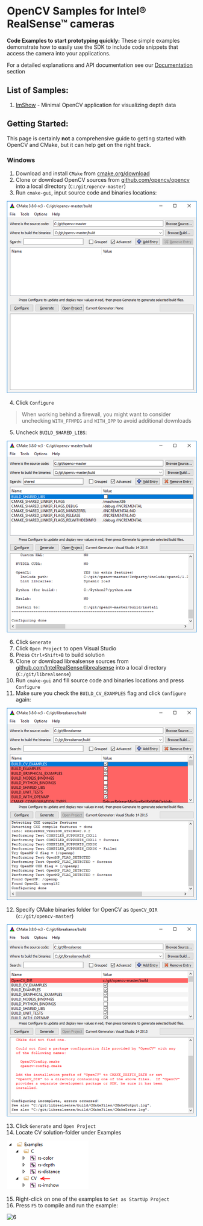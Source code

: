 # OpenCV Samples for Intel® RealSense™ cameras
**Code Examples to start prototyping quickly:** These simple examples demonstrate how to easily use the SDK to include code snippets that access the camera into your applications.  

For a detailed explanations and API documentation see our [Documentation](../doc) section 
 
## List of Samples:
1. [ImShow](./imshow) - Minimal OpenCV application for visualizing depth data

## Getting Started:
This page is certainly **not** a comprehensive guide to getting started with OpenCV and CMake, but it can help get on the right track. 

### Windows
1. Download and install `CMake` from [cmake.org/download](https://cmake.org/download/)
2. Clone or download OpenCV sources from [github.com/opencv/opencv](https://github.com/opencv/opencv) into a local directory (`C:/git/opencv-master`)
3. Run `cmake-gui`, input source code and binaries locations: 

![1](res/1.PNG)

4. Click `Configure`
> When working behind a firewall, you might want to consider unchecking `WITH_FFMPEG` and `WITH_IPP` to avoid additional downloads
5. Uncheck `BUILD_SHARED_LIBS`: 

![2](res/2.PNG)

6. Click `Generate`
7. Click `Open Project` to open Visual Studio
8. Press `Ctrl+Shift+B` to build solution
9. Clone or download librealsense sources from [github.com/IntelRealSense/librealsense](https://github.com/IntelRealSense/librealsense) into a local directory (`C:/git/librealsense`)
10. Run `cmake-gui` and fill source code and binaries locations and press `Configure`
11. Make sure you check the `BUILD_CV_EXAMPLES` flag and click `Configure` again:

![3](res/3.PNG)

12. Specify CMake binaries folder for OpenCV as `OpenCV_DIR` (`c:/git/opencv-master`)

![4](res/4.PNG)

13. Click `Generate` and `Open Project`
14. Locate CV solution-folder under Examples

![5](res/5.PNG)

15. Right-click on one of the examples to `Set as StartUp Project`
16. Press `F5` to compile and run the example:

![6](res/6.PNG)
